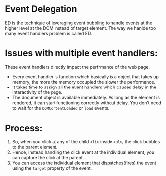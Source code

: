
# Event Delegation

ED is the technique of leveraging event bubbling to handle events at the higher level at the DOM instead of 
target element.
The way we hanlde too many event handlers problem is called ED.

# Issues with multiple event handlers:
These event handlers directly impact the perfrmance of the web page.

 - Every event handler is function which basically is a object that takes up memory, the more the memory occupied the slower the performance.
 - It takes time to assign all the event handlers which causes delay in the intaractivity of the page.
 - The document object is available immediately. As long as the element is rendered, it can start functioning correctly without delay. You don’t need to wait for the `DOMContentLoaded` or `load` events.

 # Process:

  1) So, when you click at any of the child `<li>` inside `<ul>`, the click bubbles to the parent element.
  2) Hence, instead handling the click event at the individual element, you can capture the click at the parent.
  3) You can access the individual element that dispatches(fires) the event using the `target` property of the event.


